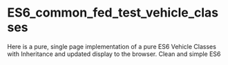 # ES6_common_fed_test_vehicle_classes
Here is a pure, single page implementation of a pure ES6 Vehicle Classes with Inheritance and updated display to the browser.  Clean and simple ES6

